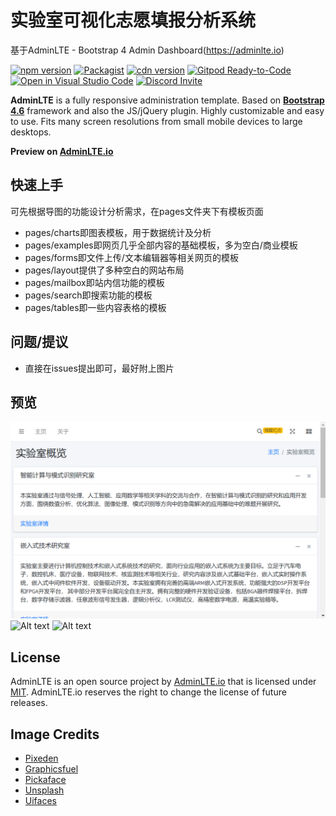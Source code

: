 # 实验室可视化志愿填报分析系统
基于AdminLTE - Bootstrap 4 Admin Dashboard(https://adminlte.io)

[![npm version](https://img.shields.io/npm/v/admin-lte/latest.svg)](https://www.npmjs.com/package/admin-lte)
[![Packagist](https://img.shields.io/packagist/v/almasaeed2010/adminlte.svg)](https://packagist.org/packages/almasaeed2010/adminlte)
[![cdn version](https://data.jsdelivr.com/v1/package/npm/admin-lte/badge)](https://www.jsdelivr.com/package/npm/admin-lte)
[![Gitpod Ready-to-Code](https://img.shields.io/badge/Gitpod-Ready--to--Code-blue?logo=gitpod)](https://gitpod.io/from-referrer/)
[![Open in Visual Studio Code](https://open.vscode.dev/badges/open-in-vscode.svg)](https://open.vscode.dev/ColorlibHQ/AdminLTE)
[![Discord Invite](https://img.shields.io/badge/discord-join%20now-green)](https://discord.gg/jfdvjwFqfz)

**AdminLTE** is a fully responsive administration template. Based on **[Bootstrap 4.6](https://getbootstrap.com/)** framework and also the JS/jQuery plugin.
Highly customizable and easy to use. Fits many screen resolutions from small mobile devices to large desktops.

**Preview on [AdminLTE.io](https://adminlte.io/themes/v3)**



## 快速上手
可先根据导图的功能设计分析需求，在pages文件夹下有模板页面
- pages/charts即图表模板，用于数据统计及分析
- pages/examples即网页几乎全部内容的基础模板，多为空白/商业模板
- pages/forms即文件上传/文本编辑器等相关网页的模板
- pages/layout提供了多种空白的网站布局
- pages/mailbox即站内信功能的模板
- pages/search即搜索功能的模板
- pages/tables即一些内容表格的模板

## 问题/提议
- 直接在issues提出即可，最好附上图片

## 预览
![Alt text](preview/start.png "主页")
![Alt text](preview/lab.png "实验室详情")
![Alt text](preview/teacher.png "老师详情")

## License

AdminLTE is an open source project by [AdminLTE.io](https://adminlte.io) that is licensed under [MIT](https://opensource.org/licenses/MIT).
AdminLTE.io reserves the right to change the license of future releases.

## Image Credits

- [Pixeden](http://www.pixeden.com/psd-web-elements/flat-responsive-showcase-psd)
- [Graphicsfuel](https://www.graphicsfuel.com/2013/02/13-high-resolution-blur-backgrounds/)
- [Pickaface](https://pickaface.net/)
- [Unsplash](https://unsplash.com/)
- [Uifaces](http://uifaces.com/)
